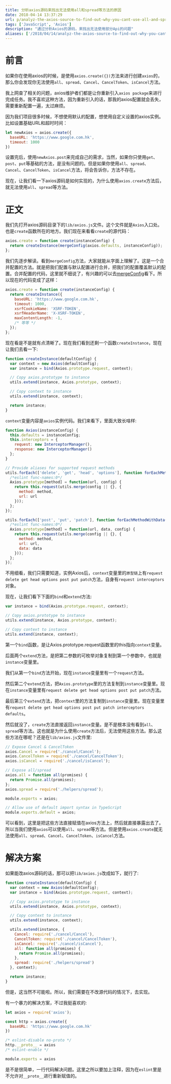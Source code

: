 ```yaml
---
title: 分析axios源码来找出无法使用all和spread等方法的原因
date: 2018-04-14 13:37:29
url: p/analyz-the-axios-source-to-find-out-why-you-cant-use-all-and-spread-methods
tags: ['JavaScript', 'Axios']
description: "通过分析Axios的源码，来找出无法使用部分Api的问题"
aliases: ['/2018/04/14/analyz-the-axios-source-to-find-out-why-you-cant-use-all-and-spread-methods/']
---
```


# 前言

如果你在使用axios的时候，是使用`axios.create({})`方法来进行创建`axios`的，那么你会发现你无法使用`all`、`spread`、`Cancel`、`CancelToken`、`isCancel`方法。

我上网查了相关的问题，axios维护者们都是让你重新引入`axios package`来进行完成任务。我不喜欢这种方法，因为重新引入的话，那我的axios配置就会丢失，需要重新配置一遍，太过麻烦。

因为我们项目很多时候，不想使用默认的配置，想使用自定义设置的axios实例。比如设置基础URL和超时时间：

```javascript
let newAxios = axios.create({
  baseURL: 'https://www.google.com.hk',
  timeout: 1000
})
```

设置完后，使用`newAxios.post`来完成自己的需求，当然，如果你只使用`get`、`post`、`put`等基础的方法，是没有问题的。但是如果你使用`all`、`spread`、`Cancel`、`CancelToken`、`isCancel`方法，将会告诉你，方法不存在。

现在，让我们看一下axios源码是如何实现的，为什么使用`axios.create`方法后，就无法使用`all`、`spread`等方法。

# 正文

我们先打开axios源码目录下的`lib/axios.js`文件。这个文件就是`Axios`入口处。也是`create`函数所在的地方。我们现在来看看`create`的源代码：

```javascript
axios.create = function create(instanceConfig) {
  return createInstance(mergeConfig(axios.defaults, instanceConfig));
};
```

我们先逐步解读。看到`mergeConfig`方法，大家就能从字面上理解了。这是一个合并配置的方法。就是把我们配置与默认配置进行合并，把我们的配置覆盖默认的配置。合并配置的代码，这里就不细说了，有兴趣的可以去[mergeConfig](https://github.com/axios/axios/blob/master/lib/core/mergeConfig.js)看下。所以现在的代码变成了这样：

```javascript
axios.create = function create(instanceConfig) {
  return createInstance({
    baseURL: 'https://www.google.com.hk',
    timeout: 1000,
    xsrfCookieName: 'XSRF-TOKEN',
    xsrfHeaderName: 'X-XSRF-TOKEN',
    maxContentLength: -1,
    /* 等等 */
  });
};
```

现在看是不是就有点清晰了。现在我们看到还剩一个函数`createInstance`，现在让我们去看一下:

```javascript
function createInstance(defaultConfig) {
  var context = new Axios(defaultConfig);
  var instance = bind(Axios.prototype.request, context);

  // Copy axios.prototype to instance
  utils.extend(instance, Axios.prototype, context);

  // Copy context to instance
  utils.extend(instance, context);

  return instance;
}
```

`context`变量内容是`axios`实例代码。我们来看下，里面大致长啥样:

```javascript
function Axios(instanceConfig) {
  this.defaults = instanceConfig;
  this.interceptors = {
    request: new InterceptorManager(),
    response: new InterceptorManager()
  };
}

// Provide aliases for supported request methods
utils.forEach(['delete', 'get', 'head', 'options'], function forEachMethodNoData(method) {
  /*eslint func-names:0*/
  Axios.prototype[method] = function(url, config) {
    return this.request(utils.merge(config || {}, {
      method: method,
      url: url
    }));
  };
});

utils.forEach(['post', 'put', 'patch'], function forEachMethodWithData(method) {
  /*eslint func-names:0*/
  Axios.prototype[method] = function(url, data, config) {
    return this.request(utils.merge(config || {}, {
      method: method,
      url: url,
      data: data
    }));
  };
});
```

不用细看，我们只需要知道，实例Axios后，`context`变量里的`原型链`上有`request delete get head options post put patch`方法，自身有`request interceptors`对象。

现在，让我们看下下面的`bind`和`extend`方法:

```javascript
var instance = bind(Axios.prototype.request, context);

// Copy axios.prototype to instance
utils.extend(instance, Axios.prototype, context);

// Copy context to instance
utils.extend(instance, context);
```

第一个`bind`函数，是让Axios.prototype.request函数里的this指向`context`变量。

后面两个`extend`方法，是把第二参数的可枚举对象复制到第一个参数中，也就是`instance`变量里。

我们从第一个`bind`方法开始，现在`instance`变量里有一个`request`方法。

然后第二个`extend`方法，把`Axios.prototype`里的方法复制到`instance`变量里。现在`instance`变量里有`request delete get head options post put patch`方法。

最后第三个`extend`方法，把`context`里的方法复制到`instance`变量里。现在变量里有`request delete get head options post put patch interceptors defaults`。

然后就没了，`create`方法直接返回`instance`变量。是不是根本没有看到`all`、`spread`等方法。这也就是为什么使用`create`方法后，无法使用这些方法。那么这些方法在哪呢？还是在`lib/axios.js`文件里:

```javascript
// Expose Cancel & CancelToken
axios.Cancel = require('./cancel/Cancel');
axios.CancelToken = require('./cancel/CancelToken');
axios.isCancel = require('./cancel/isCancel');

// Expose all/spread
axios.all = function all(promises) {
  return Promise.all(promises);
};
axios.spread = require('./helpers/spread');

module.exports = axios;

// Allow use of default import syntax in TypeScript
module.exports.default = axios;
```

可以看到，这里是把这些方法直接赋值在axios方法上，然后就直接暴露出去了。所以当我们使用`axios`可以使用`all`、`spread`等方法。但是使用`axios.create`就无法使用`all`、`spread`、`Cancel`、`CancelToken`、`isCancel`方法。

# 解决方案

如果能改axios源码的话，那可以把`lib/axios.js`改成如下，就行了:

```javascript
function createInstance(defaultConfig) {
  var context = new Axios(defaultConfig);
  var instance = bind(Axios.prototype.request, context);

  // Copy axios.prototype to instance
  utils.extend(instance, Axios.prototype, context);

  // Copy context to instance
  utils.extend(instance, context);

  utils.extend(instance, {
    Cancel: require('./cancel/Cancel'),
    CancelToken: require('./cancel/CancelToken'),
    isCancel: require('./cancel/isCancel'),
    all: function all(promises) {
      return Promise.all(promises);
    },
    spread: require('./helpers/spread')
  }, context);

  return instance;
}
```

但是，这当然不可能啦。所以，我们需要在不改源代码的情况下，去实现。

有一个暴力的解决方案，不过我挺喜欢的:

```javascript
let axios = require('axios');

const http = axios.create({
  baseURL: 'https://www.google.com.hk'
})

/* eslint-disable no-proto */
http.__proto__ = axios
/* eslint-enable */

module.exports = axios
```

是不是很简单，一行代码解决问题。这里之所以要加上注释，因为在`eslint`里是不允许对`__proto__`进行重新赋值的。
